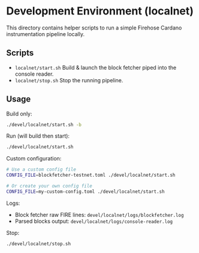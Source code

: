 # Development Environment (localnet)

This directory contains helper scripts to run a simple Firehose Cardano instrumentation pipeline locally.

## Scripts

- `localnet/start.sh` Build & launch the block fetcher piped into the console reader.
- `localnet/stop.sh` Stop the running pipeline.

## Usage

Build only:

```bash
./devel/localnet/start.sh -b
```

Run (will build then start):

```bash
./devel/localnet/start.sh
```

Custom configuration:

```bash
# Use a custom config file
CONFIG_FILE=blockfetcher-testnet.toml ./devel/localnet/start.sh

# Or create your own config file
CONFIG_FILE=my-custom-config.toml ./devel/localnet/start.sh
```

Logs:

- Block fetcher raw FIRE lines: `devel/localnet/logs/blockfetcher.log`
- Parsed blocks output: `devel/localnet/logs/console-reader.log`

Stop:

```bash
./devel/localnet/stop.sh
```
